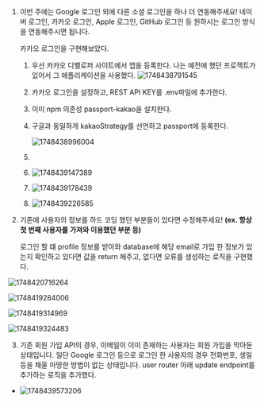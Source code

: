 1. 이번 주에는 Google 로그인 외에 다른 소셜 로그인을 하나 더 연동해주세요! 네이버 로그인, 카카오 로그인, Apple 로그인, GitHub 로그인 등 원하시는 로그인 방식을 연동해주시면 됩니다.

   카카오 로그인을 구현해보았다.

   1. 우선 카카오 디벨로퍼 사이트에서 앱을 등록한다. 나는 예전에 했던 프로젝트가 있어서 그 애플리케이션을 사용했다.
      ![1748438791545](image/README/1748438791545.png)
   2. 카카오 로그인을 설정하고, REST API KEY를 .env파일에 추가한다.
   3. 이미 npm 의존성 passport-kakao을 설치한다.
   4. 구글과 동일하게 kakaoStrategy를 선언하고 passport에 등록한다.

      ![1748438996004](image/README/1748438996004.png)
   5. 
   6. ![1748439147389](image/README/1748439147389.png)
   7. ![1748439178439](image/README/1748439178439.png)
   8. ![1748439226585](image/README/1748439226585.png)
2. 기존에 사용자의 정보를 하드 코딩 했던 부분들이 있다면 수정해주세요! **(ex. 항상 첫 번째 사용자를 가져와 이용했던 부분 등)**

    로그인 할 떄 profile 정보를 받아와 database에 해당 email로 가입 한 정보가 있는지 확인하고 있다면 값을 return 해주고, 없다면 오류를 생성하는 로직을 구현했다.

![1748420716264](image/README/1748420716264.png)

![1748419284006](image/README/1748419284006.png)

![1748419314969](image/README/1748419314969.png)

![1748419324483](image/README/1748419324483.png)

3. 기존 회원 가입 API의 경우, 이메일이 이미 존재하는 사용자는 회원 가입을 막아둔 상태입니다. 일단 Google 로그인 등으로 로그인 한 사용자의 경우 전화번호, 생일 등을 채울 마땅한 방법이 없는 상태입니다.
   user router 아래 update endpoint를 추가하는 로직을 추가했다.

* ![1748439573206](image/README/1748439573206.png)
